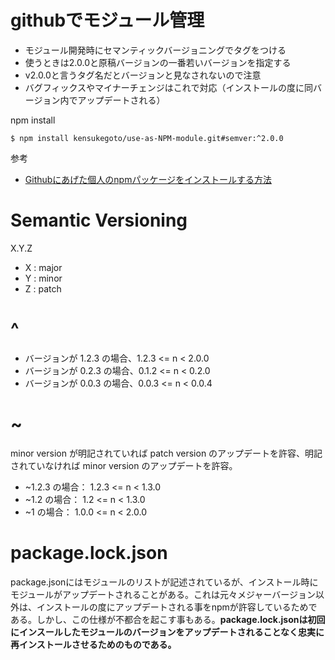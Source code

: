 # githubでモジュール管理

- モジュール開発時にセマンティックバージョニングでタグをつける
- 使うときは2.0.0と原稿バージョンの一番若いバージョンを指定する
- v2.0.0と言うタグ名だとバージョンと見なされないので注意
- バグフィックスやマイナーチェンジはこれで対応（インストールの度に同バージョン内でアップデートされる）

npm install

```
$ npm install kensukegoto/use-as-NPM-module.git#semver:^2.0.0
```

参考
- [Githubにあげた個人のnpmパッケージをインストールする方法](https://qiita.com/wintyo/items/9ce2110f08b9776fe87f)


# Semantic Versioning

X.Y.Z

- X : major
- Y : minor
- Z : patch

# ^

- バージョンが 1.2.3 の場合、1.2.3 <= n < 2.0.0
- バージョンが 0.2.3 の場合、0.1.2 <= n < 0.2.0
- バージョンが 0.0.3 の場合、0.0.3 <= n < 0.0.4

# ~

minor version が明記されていれば patch version のアップデートを許容、明記されていなければ minor version のアップデートを許容。

- ~1.2.3 の場合： 1.2.3 <= n < 1.3.0
- ~1.2 の場合： 1.2 <= n < 1.3.0
- ~1 の場合： 1.0.0 <= n < 2.0.0

# package.lock.json

package.jsonにはモジュールのリストが記述されているが、インストール時にモジュールがアップデートされることがある。これは元々メジャーバージョン以外は、インストールの度にアップデートされる事をnpmが許容しているためである。しかし、この仕様が不都合を起こす事もある。**package.lock.jsonは初回にインスールしたモジュールのバージョンをアップデートされることなく忠実に再インストールさせるためのものである。**